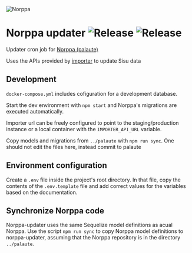![Norppa](https://emojipedia-us.s3.dualstack.us-west-1.amazonaws.com/thumbs/120/google/313/seal_1f9ad.png)
# Norppa updater ![Release](https://github.com/UniversityOfHelsinkiCS/norppa-updater/actions/workflows/production.yml/badge.svg) ![Release](https://github.com/UniversityOfHelsinkiCS/norppa-updater/actions/workflows/staging.yml/badge.svg)

Updater cron job for [Norppa (palaute)](https://github.com/UniversityOfHelsinkiCS/palaute)

Uses the APIs provided by [importer](https://github.com/UniversityOfHelsinkiCS/sis-importer) to update Sisu data

## Development
`docker-compose.yml` includes cofiguration for a development database.

Start the dev environment with `npm start` and Norppa's migrations are executed automatically.

Importer url can be freely configured to point to the staging/production instance or a local container with the `IMPORTER_API_URL` variable.

Copy models and migrations from `../palaute` with `npm run sync`. One should not edit the files here, instead commit to palaute

## Environment configuration
Create a `.env` file inside the project's root directory. In that file, copy the contents of the `.env.template` file and add correct values for the variables based on the documentation.

## Synchronize Norppa code

Norppa-updater uses the same Sequelize model definitions as acual Norppa. Use the script `npm run sync` 
to copy Norppa model definitions to norppa-updater, assuming that the Norppa repository is in the directory
`../palaute`.
